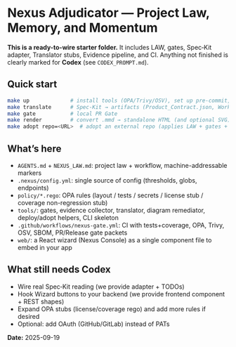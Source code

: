 # Nexus Adjudicator — Project Law, Memory, and Momentum

**This is a ready-to-wire starter folder.** It includes LAW, gates, Spec‑Kit adapter, Translator stubs, Evidence pipeline, and CI. 
Anything not finished is clearly marked for **Codex** (see `CODEX_PROMPT.md`).

## Quick start
```bash
make up             # install tools (OPA/Trivy/OSV), set up pre-commit, sanity checks
make translate      # Spec‑Kit → artifacts (Product_Contract.json, Work_Order.md, diagrams)
make gate           # local PR Gate
make render         # convert .mmd → standalone HTML (and optional SVG)
make adopt repo=<URL>  # adopt an external repo (applies LAW + gates + spec seed)
```

## What’s here
- `AGENTS.md` + `NEXUS_LAW.md`: project law + workflow, machine-addressable markers
- `.nexus/config.yml`: single source of config (thresholds, globs, endpoints)
- `policy/*.rego`: OPA rules (layout / tests / secrets / license stub / coverage non-regression stub)
- `tools/`: gates, evidence collector, translator, diagram remediator, deploy/adopt helpers, CLI skeleton
- `.github/workflows/nexus-gate.yml`: CI with tests+coverage, OPA, Trivy, OSV, SBOM, PR/Release gate packets
- `web/`: a React wizard (Nexus Console) as a single component file to embed in your app

## What still needs Codex
- Wire real Spec‑Kit reading (we provide adapter + TODOs)
- Hook Wizard buttons to your backend (we provide frontend component + REST shapes)
- Expand OPA stubs (license/coverage rego) and add more rules if desired
- Optional: add OAuth (GitHub/GitLab) instead of PATs

**Date:** 2025-09-19
